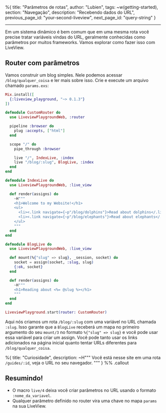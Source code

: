 %{
title: "Parâmetros de rotas",
author: "Lubien",
tags: ~w(getting-started),
section: "Navegação",
description: "Recebendo dados do URL",
previous_page_id: "your-second-liveview",
next_page_id: "query-string"
}

---

Em um sistema dinâmico é bem comum que em uma mesma rota você precise tratar variáveis vindas do URL, geralmente conhecidas como parâmetros por muitos frameworks. Vamos explorar como fazer isso com LiveView.

## Router com parâmetros

Vamos construir um blog simples. Nele podemos acessar `/blog/qualquer_coisa` e ler mais sobre isso. Crie e execute um arquivo chamado `params.exs`:

```elixir
Mix.install([
  {:liveview_playground, "~> 0.1.3"}
])

defmodule CustomRouter do
  use LiveviewPlaygroundWeb, :router

  pipeline :browser do
    plug :accepts, ["html"]
  end

  scope "/" do
    pipe_through :browser

    live "/", IndexLive, :index
    live "/blog/:slug", BlogLive, :index
  end
end

defmodule IndexLive do
  use LiveviewPlaygroundWeb, :live_view

  def render(assigns) do
    ~H"""
    <h1>Welcome to my Website!</h1>
    <ul>
      <li><.link navigate={~p"/blog/dolphins"}>Read about dolphins</.link></li>
      <li><.link navigate={~p"/blog/elephants"}>Read about elephants</.link></li>
    </ul>
    """
  end
end

defmodule BlogLive do
  use LiveviewPlaygroundWeb, :live_view

  def mount(%{"slug" => slug}, _session, socket) do
    socket = assign(socket, :slug, slug)
    {:ok, socket}
  end

  def render(assigns) do
    ~H"""
    <h1>Reading about <%= @slug %></h1>
    """
  end
end

LiveviewPlayground.start(router: CustomRouter)
```

Aqui nós criamos um rota `/blog/:slug` com uma variável no URL chamada `:slug`. Isso garante que a `BlogLive` receberá um mapa no primeiro argumento do seu `mount/3` no formato `%{"slug" => slug}` e você pode usar essa variável para criar um assign. Você pode tanto usar os links adicionados na página inicial quanto tentar URLs diferentes para `/blog/qualquer_coisa`.

%{
title: "Curiosidade",
description: ~H"""
Você está nesse site em uma rota <code>/guides/:id</code>, veja o URL no seu navegador.
"""
} %% .callout

## Resumindo!

- O macro `live/4` deixa você criar parâmetros no URL usando o formato `:nome_da_variavel`.
- Qualquer parâmetro definido no router vira uma chave no mapa `params` na sua LiveView.
